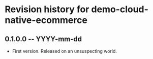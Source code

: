 # Revision history for demo-cloud-native-ecommerce

## 0.1.0.0 -- YYYY-mm-dd

* First version. Released on an unsuspecting world.
